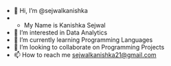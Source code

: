 - 👋 Hi, I’m @sejwalkanishka
- * My Name is Kanishka Sejwal
- 👀 I’m interested in Data Analytics
- 🌱 I’m currently learning Programming Languages
- 💞️ I’m looking to collaborate on Programming Projects
- 📫 How to reach me sejwalkanishka21@gmail.com
  

<!---
sejwalkanishka/sejwalkanishka is a ✨ special ✨ repository because its `README.md` (this file) appears on your GitHub profile.
You can click the Preview link to take a look at your changes.
--->
